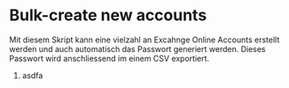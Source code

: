 # Bulk-create new accounts

Mit diesem Skript kann eine vielzahl an Excahnge Online Accounts erstellt werden und auch automatisch das Passwort generiert werden. Dieses Passwort wird anschliessend im einem CSV exportiert.

1. asdfa

